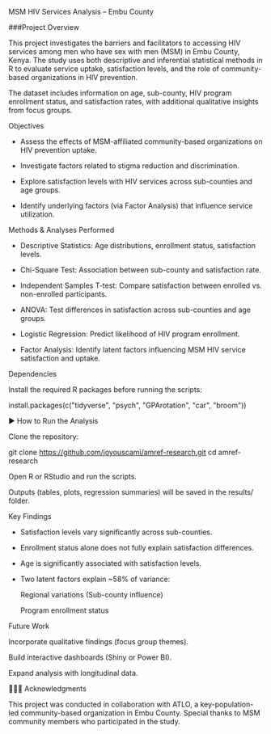 MSM HIV Services Analysis – Embu County

###Project Overview

This project investigates the barriers and facilitators to accessing HIV services among men who have sex with men (MSM) in Embu County, Kenya. The study uses both descriptive and inferential statistical methods in R to evaluate service uptake, satisfaction levels, and the role of community-based organizations in HIV prevention.

The dataset includes information on age, sub-county, HIV program enrollment status, and satisfaction rates, with additional qualitative insights from focus groups.

Objectives

- Assess the effects of MSM-affiliated community-based organizations on HIV prevention uptake.

- Investigate factors related to stigma reduction and discrimination.

- Explore satisfaction levels with HIV services across sub-counties and age groups.

- Identify underlying factors (via Factor Analysis) that influence service utilization.

Methods & Analyses Performed

- Descriptive Statistics: Age distributions, enrollment status, satisfaction levels.

- Chi-Square Test: Association between sub-county and satisfaction rate.

- Independent Samples T-test: Compare satisfaction between enrolled vs. non-enrolled participants.

- ANOVA: Test differences in satisfaction across sub-counties and age groups.

- Logistic Regression: Predict likelihood of HIV program enrollment.

- Factor Analysis: Identify latent factors influencing MSM HIV service satisfaction and uptake.

Dependencies

Install the required R packages before running the scripts:

install.packages(c("tidyverse", "psych", "GPArotation", "car", "broom"))

▶️ How to Run the Analysis

Clone the repository:

git clone https://github.com/joyouscami/amref-research.git
cd amref-research


Open R or RStudio and run the scripts.

Outputs (tables, plots, regression summaries) will be saved in the results/ folder.

Key Findings

- Satisfaction levels vary significantly across sub-counties.

- Enrollment status alone does not fully explain satisfaction differences.

- Age is significantly associated with satisfaction levels.

- Two latent factors explain ~58% of variance:

    Regional variations (Sub-county influence)

    Program enrollment status

Future Work

Incorporate qualitative findings (focus group themes).

Build interactive dashboards (Shiny or Power BI).

Expand analysis with longitudinal data.

🧑‍🤝‍🧑 Acknowledgments

This project was conducted in collaboration with ATLO, a key-population-led community-based organization in Embu County. Special thanks to MSM community members who participated in the study.
